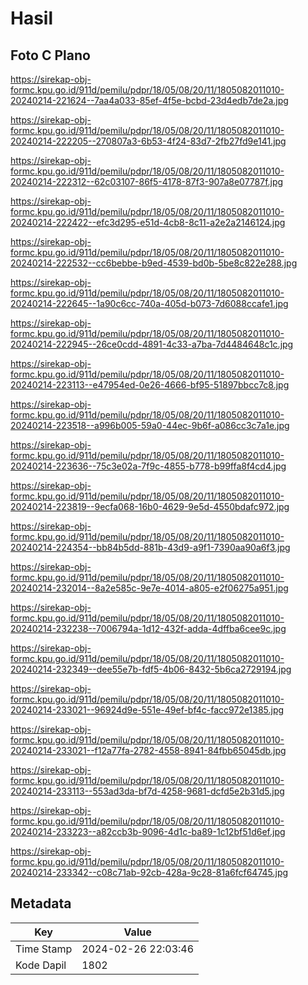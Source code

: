 # Hasil

## Foto C Plano

https://sirekap-obj-formc.kpu.go.id/911d/pemilu/pdpr/18/05/08/20/11/1805082011010-20240214-221624--7aa4a033-85ef-4f5e-bcbd-23d4edb7de2a.jpg

https://sirekap-obj-formc.kpu.go.id/911d/pemilu/pdpr/18/05/08/20/11/1805082011010-20240214-222205--270807a3-6b53-4f24-83d7-2fb27fd9e141.jpg

https://sirekap-obj-formc.kpu.go.id/911d/pemilu/pdpr/18/05/08/20/11/1805082011010-20240214-222312--62c03107-86f5-4178-87f3-907a8e07787f.jpg

https://sirekap-obj-formc.kpu.go.id/911d/pemilu/pdpr/18/05/08/20/11/1805082011010-20240214-222422--efc3d295-e51d-4cb8-8c11-a2e2a2146124.jpg

https://sirekap-obj-formc.kpu.go.id/911d/pemilu/pdpr/18/05/08/20/11/1805082011010-20240214-222532--cc6bebbe-b9ed-4539-bd0b-5be8c822e288.jpg

https://sirekap-obj-formc.kpu.go.id/911d/pemilu/pdpr/18/05/08/20/11/1805082011010-20240214-222645--1a90c6cc-740a-405d-b073-7d6088ccafe1.jpg

https://sirekap-obj-formc.kpu.go.id/911d/pemilu/pdpr/18/05/08/20/11/1805082011010-20240214-222945--26ce0cdd-4891-4c33-a7ba-7d4484648c1c.jpg

https://sirekap-obj-formc.kpu.go.id/911d/pemilu/pdpr/18/05/08/20/11/1805082011010-20240214-223113--e47954ed-0e26-4666-bf95-51897bbcc7c8.jpg

https://sirekap-obj-formc.kpu.go.id/911d/pemilu/pdpr/18/05/08/20/11/1805082011010-20240214-223518--a996b005-59a0-44ec-9b6f-a086cc3c7a1e.jpg

https://sirekap-obj-formc.kpu.go.id/911d/pemilu/pdpr/18/05/08/20/11/1805082011010-20240214-223636--75c3e02a-7f9c-4855-b778-b99ffa8f4cd4.jpg

https://sirekap-obj-formc.kpu.go.id/911d/pemilu/pdpr/18/05/08/20/11/1805082011010-20240214-223819--9ecfa068-16b0-4629-9e5d-4550bdafc972.jpg

https://sirekap-obj-formc.kpu.go.id/911d/pemilu/pdpr/18/05/08/20/11/1805082011010-20240214-224354--bb84b5dd-881b-43d9-a9f1-7390aa90a6f3.jpg

https://sirekap-obj-formc.kpu.go.id/911d/pemilu/pdpr/18/05/08/20/11/1805082011010-20240214-232014--8a2e585c-9e7e-4014-a805-e2f06275a951.jpg

https://sirekap-obj-formc.kpu.go.id/911d/pemilu/pdpr/18/05/08/20/11/1805082011010-20240214-232238--7006794a-1d12-432f-adda-4dffba6cee9c.jpg

https://sirekap-obj-formc.kpu.go.id/911d/pemilu/pdpr/18/05/08/20/11/1805082011010-20240214-232349--dee55e7b-fdf5-4b06-8432-5b6ca2729194.jpg

https://sirekap-obj-formc.kpu.go.id/911d/pemilu/pdpr/18/05/08/20/11/1805082011010-20240214-233021--96924d9e-551e-49ef-bf4c-facc972e1385.jpg

https://sirekap-obj-formc.kpu.go.id/911d/pemilu/pdpr/18/05/08/20/11/1805082011010-20240214-233021--f12a77fa-2782-4558-8941-84fbb65045db.jpg

https://sirekap-obj-formc.kpu.go.id/911d/pemilu/pdpr/18/05/08/20/11/1805082011010-20240214-233113--553ad3da-bf7d-4258-9681-dcfd5e2b31d5.jpg

https://sirekap-obj-formc.kpu.go.id/911d/pemilu/pdpr/18/05/08/20/11/1805082011010-20240214-233223--a82ccb3b-9096-4d1c-ba89-1c12bf51d6ef.jpg

https://sirekap-obj-formc.kpu.go.id/911d/pemilu/pdpr/18/05/08/20/11/1805082011010-20240214-233342--c08c71ab-92cb-428a-9c28-81a6fcf64745.jpg


## Metadata

| Key        | Value               |
| ---------- | ------------------- |
| Time Stamp | 2024-02-26 22:03:46 |
| Kode Dapil | 1802                |



